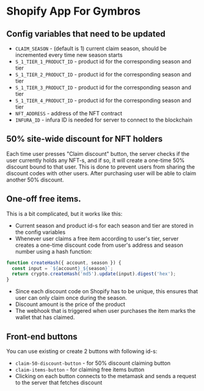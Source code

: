 # Shopify App For Gymbros

## Config variables that need to be updated

- `CLAIM_SEASON` - (default is 1) current claim season, should be incremented every time new season starts
- `S_1_TIER_1_PRODUCT_ID` - product id for the corresponding season and tier
- `S_1_TIER_2_PRODUCT_ID` - product id for the corresponding season and tier
- `S_1_TIER_3_PRODUCT_ID` - product id for the corresponding season and tier
- `S_1_TIER_4_PRODUCT_ID` - product id for the corresponding season and tier
- `NFT_ADDRESS` - address of the NFT contract
- `INFURA_ID` - infura ID is needed for server to connect to the blockchain

## 50% site-wide discount for NFT holders

Each time user presses "Claim discount" button, the server checks if the user currently holds any NFT-s, and if so, it will create a one-time 50% discount bound to that user. This is done to prevent users from sharing the discount codes with other users. After purchasing user will be able to claim another 50% discount.

## One-off free items.

This is a bit complicated, but it works like this:

- Current season and product id-s for each season and tier are stored in the config variables
- Whenever user claims a free item according to user's tier, server creates a one-time discount code from user's address and season number using a hash function:

```js
function createHash({ account, season }) {
  const input = `${account}_${season}`;
  return crypto.createHash('md5').update(input).digest('hex');
}
```

- Since each discount code on Shopify has to be unique, this ensures that user can only claim once during the season.
- Discount amount is the price of the product
- The webhook that is triggered when user purchases the item marks the wallet that has claimed.

## Front-end buttons

You can use existing or create 2 buttons with following id-s:

- `claim-50-discount-button` - for 50% discount claiming button
- `claim-items-button` - for claiming free items button
- Clicking on each button connects to the metamask and sends a request to the server that fetches discount
